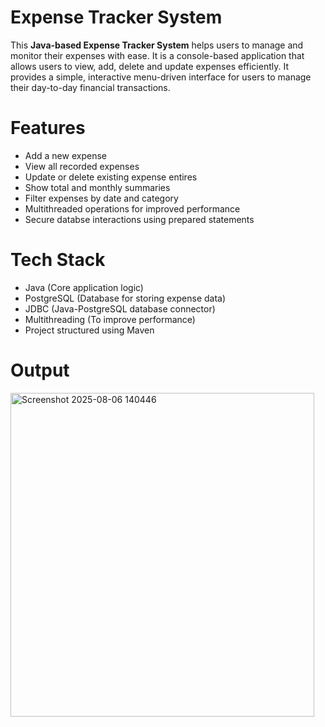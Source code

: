 # Expense Tracker System
This  **Java-based Expense Tracker System** helps users to manage and monitor their expenses with ease. It is  a console-based application that allows users to view, add, delete and update expenses efficiently. It provides a simple, interactive menu-driven interface for users to manage their day-to-day financial transactions.
# Features
- Add a new expense
- View all recorded expenses
- Update or delete existing expense entires
- Show total and monthly summaries
- Filter expenses by date and category
- Multithreaded operations for improved performance
- Secure databse interactions using prepared statements
# Tech Stack
- Java (Core application logic)
- PostgreSQL (Database for storing expense data)
- JDBC (Java-PostgreSQL database connector)
- Multithreading (To improve performance)
- Project structured using Maven
# Output
<img width="486" height="518" alt="Screenshot 2025-08-06 140446" src="https://github.com/user-attachments/assets/3c85ffc1-8f90-4fcb-942a-6a14c2004218" />


